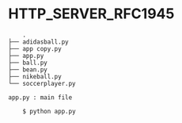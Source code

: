 # HTTP_SERVER_RFC1945
    
        .
    ├── adidasball.py
    ├── app copy.py
    ├── app.py
    ├── ball.py
    ├── bean.py
    ├── nikeball.py
    └── soccerplayer.py

    app.py : main file 

    
``` bash 
    $ python app.py 
```
    

    
